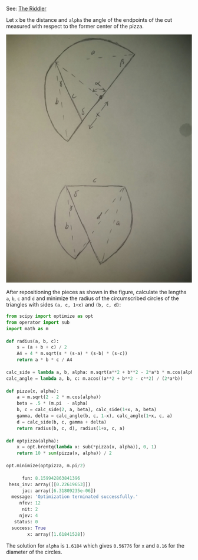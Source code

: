 See: [The Riddler](https://fivethirtyeight.com/features/can-you-eat-all-the-chocolates/)

Let `x` be the distance and `alpha` the angle of the endpoints of the cut measured with respect to the former center of the pizza.

<img src="images/pizza.jpg" alt="hi" class="inline"/>

After repositioning the pieces as shown in the figure, calculate the lengths `a`, `b`, `c` and `d` and minimize the radius of the circumscribed circles of the triangles with sides `(a, c, 1+x)` and `(b, c, d)`:

```python
from scipy import optimize as opt
from operator import sub
import math as m

def radius(a, b, c):
    s = (a + b + c) / 2
    A4 = 4 * m.sqrt(s * (s-a) * (s-b) * (s-c))
    return a * b * c / A4
    
calc_side = lambda a, b, alpha: m.sqrt(a**2 + b**2 - 2*a*b * m.cos(alpha))
calc_angle = lambda a, b, c: m.acos((a**2 + b**2 - c**2) / (2*a*b))

def pizza(x, alpha):
    a = m.sqrt(2 - 2 * m.cos(alpha))
    beta = .5 * (m.pi  - alpha)
    b, c = calc_side(2, a, beta), calc_side(1+x, a, beta)
    gamma, delta = calc_angle(b, c, 1-x), calc_angle(1+x, c, a)
    d = calc_side(b, c, gamma + delta)
    return radius(b, c, d), radius(1+x, c, a)

def optpizza(alpha):
    x = opt.brentq(lambda x: sub(*pizza(x, alpha)), 0, 1)
    return 10 * sum(pizza(x, alpha)) / 2

opt.minimize(optpizza, m.pi/2)

      fun: 8.159942863841396
 hess_inv: array([[0.22619653]])
      jac: array([6.31809235e-06])
  message: 'Optimization terminated successfully.'
     nfev: 12
      nit: 2
     njev: 4
   status: 0
  success: True
        x: array([1.61841528])
```

The solution for `alpha` is `1.6184` which gives `0.56776` for `x` and `8.16` for the diameter of the circles. 
